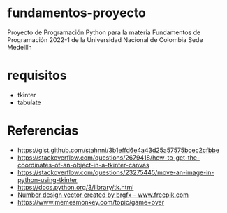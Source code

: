 # fundamentos-proyecto
Proyecto de Programación Python para la materia Fundamentos de Programación 2022-1 de la Universidad Nacional de Colombia Sede Medellín

# requisitos

- tkinter
- tabulate

# Referencias

- https://gist.github.com/stahnni/3b1effd6e4a43d25a57575bcec2cfbbe
- https://stackoverflow.com/questions/2679418/how-to-get-the-coordinates-of-an-object-in-a-tkinter-canvas
- https://stackoverflow.com/questions/23275445/move-an-image-in-python-using-tkinter
- https://docs.python.org/3/library/tk.html
- <a href="https://www.freepik.com/vectors/number-design">Number design vector created by brgfx - www.freepik.com</a>
- https://www.memesmonkey.com/topic/game+over